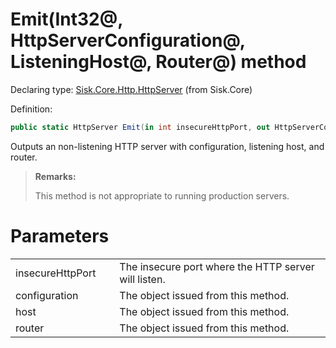 <!--

Copyrights 2023 Sisk Framework - CypherPotato
Published under MIT license

!!! DO NOT EDIT THIS FILE !!!
This file was generated by a tool in the Sisk package. To edit the information in this documentation,
edit the XML documentation present in the Sisk source code.

-->


# Emit(Int32@, HttpServerConfiguration@, ListeningHost@, Router@) method

Declaring type: [Sisk.Core.Http.HttpServer](/spec/Sisk.Core.Http.HttpServer.md) (from Sisk.Core)


Definition:

```cs
public static HttpServer Emit(in int insecureHttpPort, out HttpServerConfiguration configuration, out ListeningHost host, out Router router)
```

Outputs an non-listening HTTP server with configuration, listening host, and router.

> **Remarks:**
>
> This method is not appropriate to running production servers.

# Parameters

<table>
    <tbody>
<tr>
    <td width="33%">insecureHttpPort</td>
    <td>The insecure port where the HTTP server will listen.</td>
</tr>
<tr>
    <td width="33%">configuration</td>
    <td>The  object issued from this method.</td>
</tr>
<tr>
    <td width="33%">host</td>
    <td>The  object issued from this method.</td>
</tr>
<tr>
    <td width="33%">router</td>
    <td>The  object issued from this method.</td>
</tr>
    </tbody>
</table>
